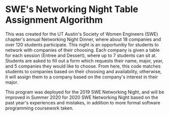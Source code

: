 # SWE's Networking Night Table Assignment Algorithm

This was created for the UT Austin's Society of Women Engineers (SWE) chapter's annual Networking Night Dinner, where about 18 companies and over 120 students participate. This night is an opportunitiy for students to network with companies of their choosing. Each company is given a table for each session (Entree and Dessert), where up to 7 students can sit at. 
Students are asked to fill out a form which requests their name, major, year, and 5 companies they would like to choose. From here, this code matches students to companies based on their choosing and availability, otherwise, it will assign them to a company based on the company's interest in their major. 


This program was deployed for the 2019 SWE Networking Night, and will be improved in Summer 2020 for 2020 SWE Networking Night based on the past year's experiences and mistakes, in addition to more formal software programming coursework taken.
